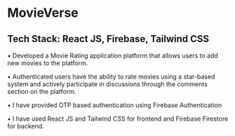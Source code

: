 # MovieVerse 
## Tech Stack: React JS, Firebase, Tailwind CSS

• Developed a Movie Rating application platform that allows users to add new movies to the platform.

• Authenticated users have the ability to rate movies using a star-based system and actively participate in discussions through the comments section on the platform.

• I have provided OTP based authentication using Firebase Authentication

• I have used React JS and Tailwind CSS for frontend and Firebase Firestore for backend.
